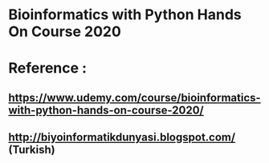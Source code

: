 # Bioinformatics with Python Hands On Course 2020

# Reference : 
## https://www.udemy.com/course/bioinformatics-with-python-hands-on-course-2020/
## http://biyoinformatikdunyasi.blogspot.com/ (Turkish)